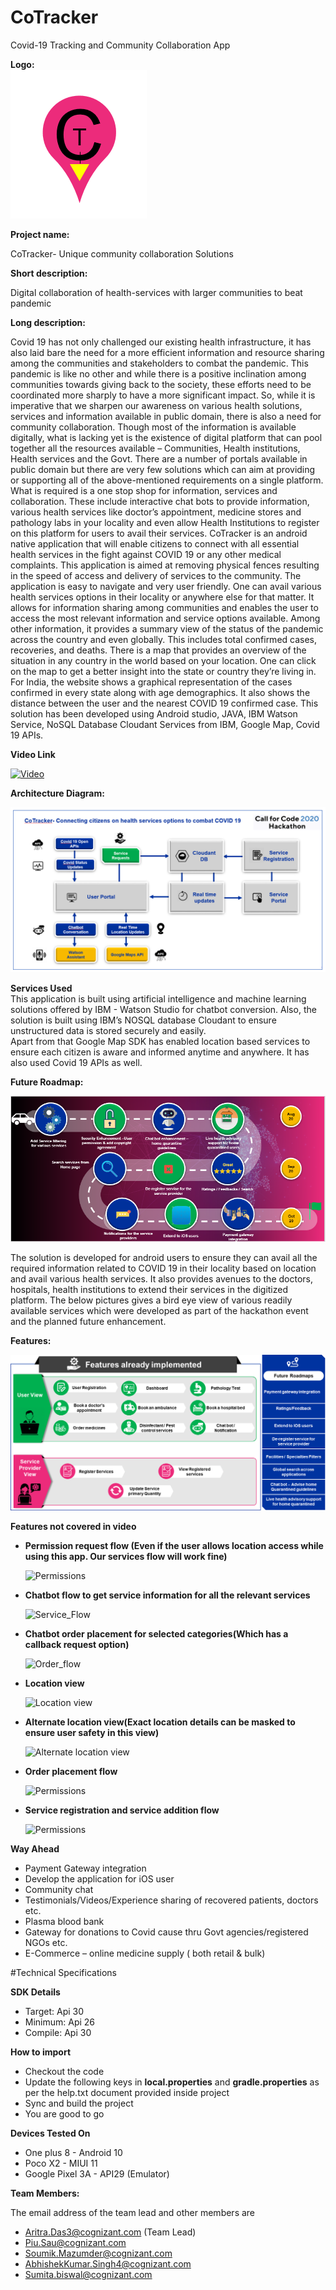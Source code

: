 # CoTracker
Covid-19 Tracking and Community Collaboration App

**Logo:**  
![Logo](https://github.com/aritra0925/CoTrack/blob/master/logo.png?raw=true)  

**Project name:**  
  
CoTracker- Unique community collaboration Solutions  

**Short description:**
    
Digital collaboration of health-services with larger communities to beat pandemic

**Long description:**  
  
Covid 19 has not only challenged our existing health infrastructure, it has also laid bare the need for a more efficient information and resource sharing among the communities and stakeholders to combat the pandemic. This pandemic is like no other and while there is a positive inclination among communities towards giving back to the society, these efforts need to be coordinated more sharply to have a more significant impact.
So, while it is imperative that we sharpen our awareness on various health solutions, services and information available in public domain, there is also a need for community collaboration. Though most of the information is available digitally, what is lacking yet is the existence of digital platform that can pool together all the resources available – Communities, Health institutions, Health services and the Govt.
There are a number of portals available in public domain but there are very few solutions which can aim at providing or supporting all of the above-mentioned requirements on a single platform.
What is required is a one stop shop for information, services and collaboration. These include interactive chat bots to provide information, various health services like doctor’s appointment, medicine stores and pathology labs in your locality and even allow Health Institutions to register on this platform for users to avail their services. 
CoTracker is an android native application that will enable citizens to connect with all essential health services in the fight against COVID 19 or any other medical complaints. This application is aimed at removing physical fences resulting in the speed of access and delivery of services to the community. 
The application is easy to navigate and very user friendly. One can avail various health services options in their locality or anywhere else for that matter. It allows for information sharing among communities and enables the user to access the most relevant information and service options available. 
Among other information, it provides a summary view of the status of the pandemic across the country and even globally. This includes total confirmed cases, recoveries, and deaths. There is a map that provides an overview of the situation in any country in the world based on your location. One can click on the map to get a better insight into the state or country they’re living in. For India, the website shows a graphical representation of the cases confirmed in every state along with age demographics. It also shows the distance between the user and the nearest COVID 19 confirmed case. 
This solution has been developed using Android studio, JAVA, IBM Watson Service, NoSQL Database Cloudant Services from IBM, Google Map, Covid 19 APIs.

**Video Link**  
  
[![Video](http://img.youtube.com/vi/gPEU3JHNKx4/0.jpg)](http://www.youtube.com/watch?v=gPEU3JHNKx4)

**Architecture Diagram:**  
    
![Architecture](https://github.com/aritra0925/CoTrack/blob/master/architecture.png?raw=true)  

**Services Used**  
This application is built using artificial intelligence and machine learning solutions offered by IBM - Watson Studio for chatbot conversion. 
Also, the solution is built using IBM’s NOSQL database Cloudant to ensure unstructured data is stored securely and easily.  
Apart from that Google Map SDK has enabled location based services to ensure each citizen is aware and informed anytime and anywhere. It has also used Covid 19 APIs as well.

**Future Roadmap:**  
  
![Architecture](https://github.com/aritra0925/CoTrack/blob/master/roadmap.png?raw=true)

The solution is developed for android users to ensure they can avail all the required information related to COVID 19 in their locality based on location and avail various health services. It also provides avenues to the doctors, hospitals, health institutions to extend their services in the digitized platform.
The below pictures gives a bird eye view of various readily available services which were developed as part of the hackathon event and the planned future enhancement.

**Features:**  
  
![Fatures](https://github.com/aritra0925/CoTrack/blob/master/features.png?raw=true)
  
**Features not covered in video**  
* **Permission request flow (Even if the user allows location access while using this app. Our services flow will work fine)**  

   ![Permissions](https://github.com/aritra0925/CoTrack/blob/master/clippings/permission_view.gif?raw=true)

* **Chatbot flow to get service information for all the relevant services**  

   ![Service_Flow](https://github.com/aritra0925/CoTrack/blob/master/clippings/chatbot_service_flow.gif?raw=true)

* **Chatbot order placement for selected categories(Which has a callback request option)**  

   ![Order_flow](https://github.com/aritra0925/CoTrack/blob/master/clippings/chatbot_order_flow.gif?raw=true)

* **Location view**  

   ![Location view](https://github.com/aritra0925/CoTrack/blob/master/clippings/location_view.gif?raw=true)

* **Alternate location view(Exact location details can be masked to ensure user safety in this view)**  

   ![Alternate location view](https://github.com/aritra0925/CoTrack/blob/master/clippings/location_alternate_view.gif?raw=true)

* **Order placement flow**  

   ![Permissions](https://github.com/aritra0925/CoTrack/blob/master/clippings/order_placement_flow.gif?raw=true)

* **Service registration and service addition flow**   

   ![Permissions](https://github.com/aritra0925/CoTrack/blob/master/clippings/service_addition_flow.gif?raw=true)
   
**Way Ahead** 
* Payment Gateway integration
* Develop the application for iOS user
* Community chat
* Testimonials/Videos/Experience sharing of recovered patients, doctors etc.
* Plasma blood bank
* Gateway for donations to Covid cause thru Govt agencies/registered NGOs etc.
* E-Commerce – online medicine supply ( both retail & bulk)

#Technical Specifications

**SDK Details**

* Target: Api 30
* Minimum: Api 26
* Compile: Api 30

**How to import**  

* Checkout the code
* Update the following keys in **local.properties** and **gradle.properties** as per the help.txt document provided inside project
* Sync and build the project
* You are good to go

**Devices Tested On** 
* One plus 8 - Android 10
* Poco X2 - MIUI 11
* Google Pixel 3A - API29 (Emulator)

**Team Members:** 
   
The email address of the team lead and other members are  

* Aritra.Das3@cognizant.com (Team Lead)
* Piu.Sau@cognizant.com
* Soumik.Mazumder@cognizant.com
* AbhishekKumar.Singh4@cognizant.com
* Sumita.biswal@cognizant.com
